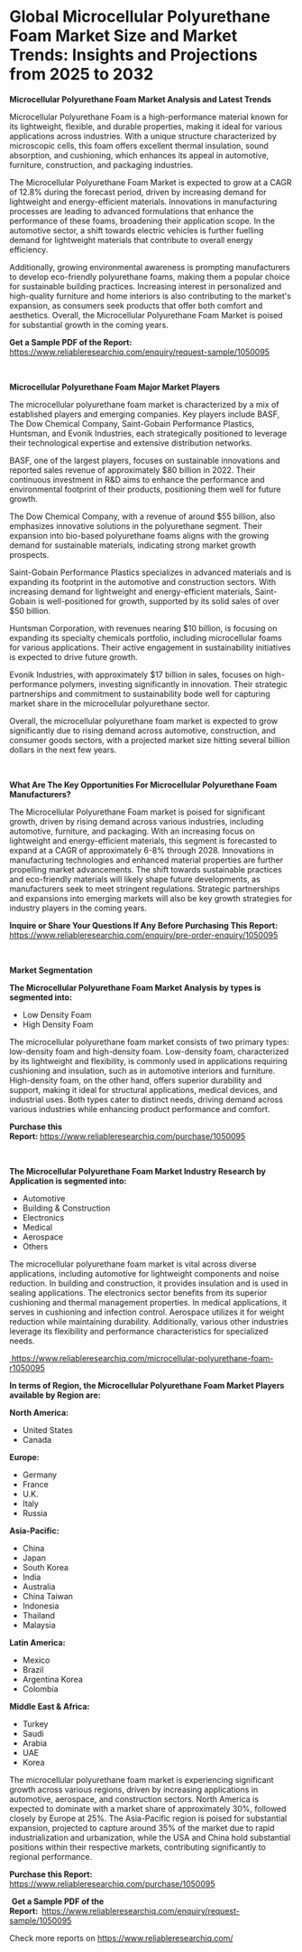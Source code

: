 <p><h1>Global Microcellular Polyurethane Foam Market Size and Market Trends: Insights and Projections from 2025 to 2032</h1></p><p><strong>Microcellular Polyurethane Foam Market Analysis and Latest Trends</strong></p>
<p><p>Microcellular Polyurethane Foam is a high-performance material known for its lightweight, flexible, and durable properties, making it ideal for various applications across industries. With a unique structure characterized by microscopic cells, this foam offers excellent thermal insulation, sound absorption, and cushioning, which enhances its appeal in automotive, furniture, construction, and packaging industries.</p><p>The Microcellular Polyurethane Foam Market is expected to grow at a CAGR of 12.8% during the forecast period, driven by increasing demand for lightweight and energy-efficient materials. Innovations in manufacturing processes are leading to advanced formulations that enhance the performance of these foams, broadening their application scope. In the automotive sector, a shift towards electric vehicles is further fuelling demand for lightweight materials that contribute to overall energy efficiency. </p><p>Additionally, growing environmental awareness is prompting manufacturers to develop eco-friendly polyurethane foams, making them a popular choice for sustainable building practices. Increasing interest in personalized and high-quality furniture and home interiors is also contributing to the market's expansion, as consumers seek products that offer both comfort and aesthetics. Overall, the Microcellular Polyurethane Foam Market is poised for substantial growth in the coming years.</p></p>
<p><strong>Get a Sample PDF of the Report:&nbsp;</strong> <a href="https://www.reliableresearchiq.com/enquiry/request-sample/1050095?utm_campaign=2580&utm_medium=2&utm_source=Github&utm_content=ia&utm_term=02042025&utm_id=microcellular-polyurethane-foam">https://www.reliableresearchiq.com/enquiry/request-sample/1050095</a></p>
<p>&nbsp;</p>
<p><strong>Microcellular Polyurethane Foam Major Market Players</strong></p>
<p><p>The microcellular polyurethane foam market is characterized by a mix of established players and emerging companies. Key players include BASF, The Dow Chemical Company, Saint-Gobain Performance Plastics, Huntsman, and Evonik Industries, each strategically positioned to leverage their technological expertise and extensive distribution networks.</p><p>BASF, one of the largest players, focuses on sustainable innovations and reported sales revenue of approximately $80 billion in 2022. Their continuous investment in R&D aims to enhance the performance and environmental footprint of their products, positioning them well for future growth.</p><p>The Dow Chemical Company, with a revenue of around $55 billion, also emphasizes innovative solutions in the polyurethane segment. Their expansion into bio-based polyurethane foams aligns with the growing demand for sustainable materials, indicating strong market growth prospects.</p><p>Saint-Gobain Performance Plastics specializes in advanced materials and is expanding its footprint in the automotive and construction sectors. With increasing demand for lightweight and energy-efficient materials, Saint-Gobain is well-positioned for growth, supported by its solid sales of over $50 billion.</p><p>Huntsman Corporation, with revenues nearing $10 billion, is focusing on expanding its specialty chemicals portfolio, including microcellular foams for various applications. Their active engagement in sustainability initiatives is expected to drive future growth.</p><p>Evonik Industries, with approximately $17 billion in sales, focuses on high-performance polymers, investing significantly in innovation. Their strategic partnerships and commitment to sustainability bode well for capturing market share in the microcellular polyurethane sector.</p><p>Overall, the microcellular polyurethane foam market is expected to grow significantly due to rising demand across automotive, construction, and consumer goods sectors, with a projected market size hitting several billion dollars in the next few years.</p></p>
<p>&nbsp;</p>
<p><strong>What Are The Key Opportunities For Microcellular Polyurethane Foam Manufacturers?</strong></p>
<p><p>The Microcellular Polyurethane Foam market is poised for significant growth, driven by rising demand across various industries, including automotive, furniture, and packaging. With an increasing focus on lightweight and energy-efficient materials, this segment is forecasted to expand at a CAGR of approximately 6-8% through 2028. Innovations in manufacturing technologies and enhanced material properties are further propelling market advancements. The shift towards sustainable practices and eco-friendly materials will likely shape future developments, as manufacturers seek to meet stringent regulations. Strategic partnerships and expansions into emerging markets will also be key growth strategies for industry players in the coming years.</p></p>
<p><strong>Inquire or Share Your Questions If Any Before Purchasing This Report:</strong> <a href="https://www.reliableresearchiq.com/enquiry/pre-order-enquiry/1050095?utm_campaign=2580&utm_medium=2&utm_source=Github&utm_content=ia&utm_term=02042025&utm_id=microcellular-polyurethane-foam">https://www.reliableresearchiq.com/enquiry/pre-order-enquiry/1050095</a></p>
<p>&nbsp;</p>
<p><strong>Market Segmentation</strong></p>
<p><strong>The Microcellular Polyurethane Foam Market Analysis by types is segmented into:</strong></p>
<p><ul><li>Low Density Foam</li><li>High Density Foam</li></ul></p>
<p><p>The microcellular polyurethane foam market consists of two primary types: low-density foam and high-density foam. Low-density foam, characterized by its lightweight and flexibility, is commonly used in applications requiring cushioning and insulation, such as in automotive interiors and furniture. High-density foam, on the other hand, offers superior durability and support, making it ideal for structural applications, medical devices, and industrial uses. Both types cater to distinct needs, driving demand across various industries while enhancing product performance and comfort.</p></p>
<p><strong>Purchase this Report:&nbsp;</strong><a href="https://www.reliableresearchiq.com/purchase/1050095?utm_campaign=2580&utm_medium=2&utm_source=Github&utm_content=ia&utm_term=02042025&utm_id=microcellular-polyurethane-foam">https://www.reliableresearchiq.com/purchase/1050095</a></p>
<p>&nbsp;</p>
<p><strong>The Microcellular Polyurethane Foam Market Industry Research by Application is segmented into:</strong></p>
<p><ul><li>Automotive</li><li>Building & Construction</li><li>Electronics</li><li>Medical</li><li>Aerospace</li><li>Others</li></ul></p>
<p><p>The microcellular polyurethane foam market is vital across diverse applications, including automotive for lightweight components and noise reduction. In building and construction, it provides insulation and is used in sealing applications. The electronics sector benefits from its superior cushioning and thermal management properties. In medical applications, it serves in cushioning and infection control. Aerospace utilizes it for weight reduction while maintaining durability. Additionally, various other industries leverage its flexibility and performance characteristics for specialized needs.</p></p>
<p><a href="https://www.reliableresearchiq.com/microcellular-polyurethane-foam-r1050095?utm_campaign=2580&utm_medium=2&utm_source=Github&utm_content=ia&utm_term=02042025&utm_id=microcellular-polyurethane-foam">&nbsp;https://www.reliableresearchiq.com/microcellular-polyurethane-foam-r1050095</a></p>
<p><strong>In terms of Region, the Microcellular Polyurethane Foam Market Players available by Region are:</strong></p>
<p>
    <p> <strong> North America: </strong>
        <ul>
            <li>United States</li>
            <li>Canada</li>
        </ul>
        </p> 
    <p> <strong> Europe: </strong>
        <ul>
            <li>Germany</li>
            <li>France</li>
            <li>U.K.</li>
            <li>Italy</li>
            <li>Russia</li>
        </ul>
        </p> 
    <p> <strong> Asia-Pacific: </strong>
        <ul>
            <li>China</li>
            <li>Japan</li>
            <li>South Korea</li>
            <li>India</li>
            <li>Australia</li>
            <li>China Taiwan</li>
            <li>Indonesia</li>
            <li>Thailand</li>
            <li>Malaysia</li>
        </ul>
        </p> 
    <p> <strong> Latin America: </strong>
        <ul>
            <li>Mexico</li>
            <li>Brazil</li>
            <li>Argentina Korea</li>
            <li>Colombia</li>
        </ul>
        </p> 
    <p> <strong> Middle East & Africa: </strong>
        <ul>
            <li>Turkey</li>
            <li>Saudi</li>
            <li>Arabia</li>
            <li>UAE</li>
            <li>Korea</li>
        </ul>
    </p>
    </p>
<p><p>The microcellular polyurethane foam market is experiencing significant growth across various regions, driven by increasing applications in automotive, aerospace, and construction sectors. North America is expected to dominate with a market share of approximately 30%, followed closely by Europe at 25%. The Asia-Pacific region is poised for substantial expansion, projected to capture around 35% of the market due to rapid industrialization and urbanization, while the USA and China hold substantial positions within their respective markets, contributing significantly to regional performance.</p></p>
<p><strong>Purchase this Report: </strong><a href="https://www.reliableresearchiq.com/purchase/1050095?utm_campaign=2580&utm_medium=2&utm_source=Github&utm_content=ia&utm_term=02042025&utm_id=microcellular-polyurethane-foam">https://www.reliableresearchiq.com/purchase/1050095</a></p>
<p>&nbsp;<strong>Get a Sample PDF of the Report:&nbsp;&nbsp;</strong><a href="https://www.reliableresearchiq.com/enquiry/request-sample/1050095?utm_campaign=2580&utm_medium=2&utm_source=Github&utm_content=ia&utm_term=02042025&utm_id=microcellular-polyurethane-foam">https://www.reliableresearchiq.com/enquiry/request-sample/1050095</a></p>
<p><strong></strong></p>
<p>Check more reports on <a href="https://www.reliableresearchiq.com/?utm_campaign=2580&utm_medium=2&utm_source=Github&utm_content=ia&utm_term=02042025&utm_id=microcellular-polyurethane-foam">https://www.reliableresearchiq.com/</a></p>